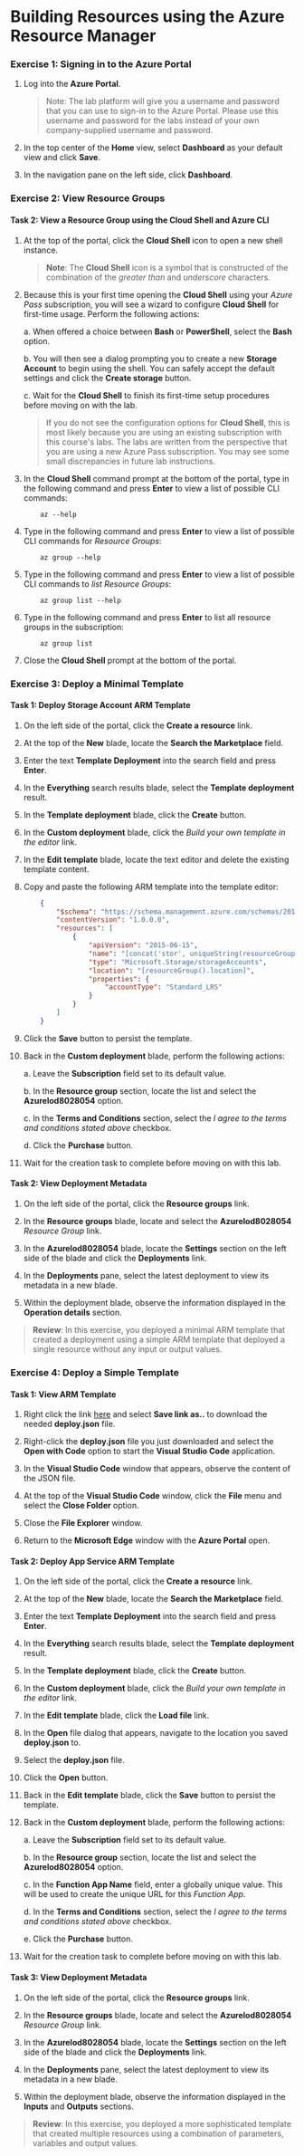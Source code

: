 # Building Resources using the Azure Resource Manager

### Exercise 1: Signing in to the Azure Portal

1. Log into the **Azure Portal**.

    >Note: The lab platform will give you a username and password that you can use to sign-in to the Azure Portal. Please use this username and password for the labs instead of your own company-supplied username and password.

1. In the top center of the **Home** view, select **Dashboard** as your default view and click **Save**.

1. In the navigation pane on the left side, click **Dashboard**.

### Exercise 2: View Resource Groups

#### Task 2: View a Resource Group using the Cloud Shell and Azure CLI

1.  At the top of the portal, click the **Cloud Shell** icon to open a new shell instance.

    > **Note**: The **Cloud Shell** icon is a symbol that is constructed of the combination of the *greater than* and *underscore* characters.

1.  Because this is your first time opening the **Cloud Shell** using your *Azure Pass* subscription, you will see a wizard to configure **Cloud Shell** for first-time usage. Perform the following actions:

    a.  When offered a choice between **Bash** or **PowerShell**, select the **Bash** option.

    b.  You will then see a dialog prompting you to create a new **Storage Account** to begin using the shell. You can safely accept the default settings and click the **Create storage** button.

    c.  Wait for the **Cloud Shell** to finish its first-time setup procedures before moving on with the lab.

    > If you do not see the configuration options for **Cloud Shell**, this is most likely because you are using an existing subscription with this course's labs. The labs are written from the perspective that you are using a new Azure Pass subscription. You may see some small discrepancies in future lab instructions.

1.  In the **Cloud Shell** command prompt at the bottom of the portal, type in the following command and press **Enter** to view a list of possible CLI commands:

    ```azurecli-interactive
        az --help
    ```

1.  Type in the following command and press **Enter** to view a list of possible CLI commands for *Resource Groups*:

    ```azurecli-interactive
        az group --help
    ```

1.  Type in the following command and press **Enter** to view a list of possible CLI commands to *list Resource Groups*:

    ```azurecli-interactive
        az group list --help
    ```

1.  Type in the following command and press **Enter** to list all resource groups in the subscription:

    ```azurecli-interactive
        az group list
    ```

1. Close the **Cloud Shell** prompt at the bottom of the portal.

### Exercise 3: Deploy a Minimal Template

#### Task 1: Deploy Storage Account ARM Template

1.  On the left side of the portal, click the **Create a resource** link.

1.  At the top of the **New** blade, locate the **Search the Marketplace** field.

1.  Enter the text **Template Deployment** into the search field and press **Enter**.

1.  In the **Everything** search results blade, select the **Template deployment** result.

1.  In the **Template deployment** blade, click the **Create** button.

1.  In the **Custom deployment** blade, click the *Build your own template in the editor* link.

1.  In the **Edit template** blade, locate the text editor and delete the existing template content.

1.  Copy and paste the following ARM template into the template editor:

    ```json
        {
            "$schema": "https://schema.management.azure.com/schemas/2015-01-01/deploymentTemplate.json#",
            "contentVersion": "1.0.0.0",
            "resources": [
                {
                    "apiVersion": "2015-06-15",
                    "name": "[concat('stor', uniqueString(resourceGroup().id))]",
                    "type": "Microsoft.Storage/storageAccounts",
                    "location": "[resourceGroup().location]",
                    "properties": {
                        "accountType": "Standard_LRS"
                    }
                }
            ]
        }
    ```

1.  Click the **Save** button to persist the template.

1. Back in the **Custom deployment** blade, perform the following actions:

    a.  Leave the **Subscription** field set to its default value.

    b.  In the **Resource group** section, locate the list and select the **Azurelod8028054** option.

    c.  In the **Terms and Conditions** section, select the *I agree to the terms and conditions stated above* checkbox.

    d.  Click the **Purchase** button.

1. Wait for the creation task to complete before moving on with this lab.

#### Task 2: View Deployment Metadata

1.  On the left side of the portal, click the **Resource groups** link.

1.  In the **Resource groups** blade, locate and select the **Azurelod8028054** *Resource Group* link.

1.  In the **Azurelod8028054** blade, locate the **Settings** section on the left side of the blade and click the **Deployments** link.

1.  In the **Deployments** pane, select the latest deployment to view its metadata in a new blade.

1.  Within the deployment blade, observe the information displayed in the **Operation details** section.

> **Review**: In this exercise, you deployed a minimal ARM template that created a deployment using a simple ARM template that deployed a single resource without any input or output values.

### Exercise 4: Deploy a Simple Template

#### Task 1: View ARM Template

1.  Right click the link [here](files/deploy.json) and select **Save link as..** to download the needed **deploy.json** file.

1.  Right-click the **deploy.json** file you just downloaded and select the **Open with Code** option to start the **Visual Studio Code** application.

1.  In the **Visual Studio Code** window that appears, observe the content of the JSON file.

1.  At the top of the **Visual Studio Code** window, click the **File** menu and select the **Close Folder** option.

1.  Close the **File Explorer** window.

7.  Return to the **Microsoft Edge** window with the **Azure Portal** open.

#### Task 2: Deploy App Service ARM Template

1.  On the left side of the portal, click the **Create a resource** link.

2.  At the top of the **New** blade, locate the **Search the Marketplace** field.

3.  Enter the text **Template Deployment** into the search field and press **Enter**.

4.  In the **Everything** search results blade, select the **Template deployment** result.

5.  In the **Template deployment** blade, click the **Create** button.

6.  In the **Custom deployment** blade, click the *Build your own template in the editor* link.

7.  In the **Edit template** blade, click the **Load file** link.

8.  In the **Open** file dialog that appears, navigate to the location you saved **deploy.json** to.

9.  Select the **deploy.json** file.

10. Click the **Open** button.

11. Back in the **Edit template** blade, click the **Save** button to persist the template.

12. Back in the **Custom deployment** blade, perform the following actions:

    a.  Leave the **Subscription** field set to its default value.

    b.  In the **Resource group** section, locate the list and select the **Azurelod8028054** option.

    c.  In the **Function App Name** field, enter a globally unique value. This will be used to create the unique URL for this *Function App*.

    d.  In the **Terms and Conditions** section, select the *I agree to the terms and conditions stated above* checkbox.

    e.  Click the **Purchase** button.

13. Wait for the creation task to complete before moving on with this lab.

#### Task 3: View Deployment Metadata

1.  On the left side of the portal, click the **Resource groups** link.

2.  In the **Resource groups** blade, locate and select the **Azurelod8028054** *Resource Group* link.

3.  In the **Azurelod8028054** blade, locate the **Settings** section on the left side of the blade and click the **Deployments** link.

4.  In the **Deployments** pane, select the latest deployment to view its metadata in a new blade.

5.  Within the deployment blade, observe the information displayed in the **Inputs** and **Outputs** sections.

> **Review**: In this exercise, you deployed a more sophisticated template that created multiple resources using a combination of parameters, variables and output values.
